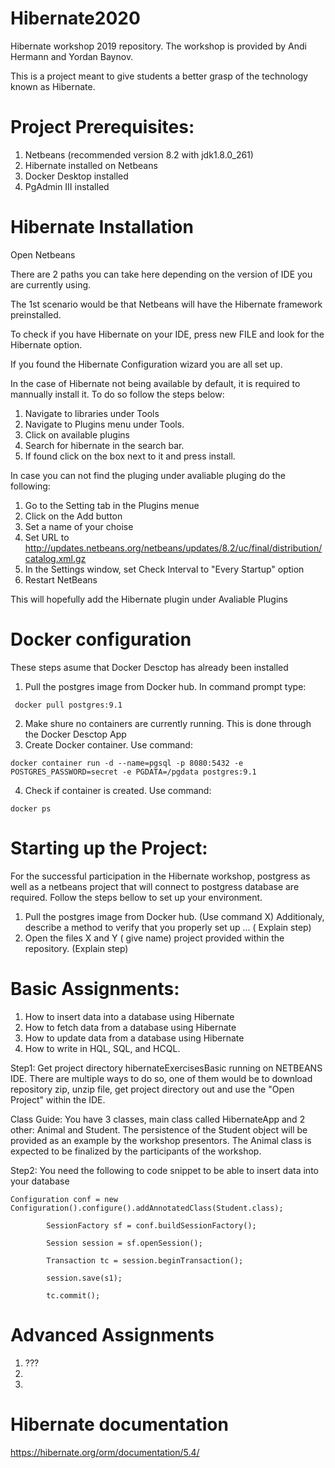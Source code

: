 # Hibernate2020

Hibernate workshop 2019 repository. The workshop is provided by Andi Hermann and Yordan Baynov.

This is a project meant to give students a better grasp of the technology known as Hibernate. 

# Project Prerequisites:
1. Netbeans (recommended version 8.2 with jdk1.8.0_261)
3. Hibernate installed on Netbeans 
4. Docker Desktop installed  
5. PgAdmin III installed 

# Hibernate Installation
Open Netbeans

There are 2 paths you can take here depending on the version of IDE you are currently using.

The 1st scenario would be that Netbeans will have the Hibernate framework preinstalled.

To check if you have Hibernate on your IDE, press new FILE and look for the Hibernate option.

If you found the Hibernate Configuration wizard you are all set up.

In the case of Hibernate not being available by default, it is required to mannually install it.
To do so follow the steps below:

1. Navigate to libraries under Tools 
2. Navigate to Plugins menu under Tools.
3. Click on available plugins
4. Search for hibernate in the search bar. 
5. If found click on the box next to it and press install.

In case you can not find the pluging under avaliable pluging do the following:

1. Go to the Setting tab in the Plugins menue
2. Click on the Add button
3. Set a name of your choise 
4. Set URL to http://updates.netbeans.org/netbeans/updates/8.2/uc/final/distribution/catalog.xml.gz
5. In the Settings window, set Check Interval to "Every Startup" option
6. Restart NetBeans

This will hopefully add the Hibernate plugin under Avaliable Plugins

# Docker configuration
These steps asume that Docker Desctop has already been installed
1. Pull the postgres image from Docker hub. In command prompt type:
```
 docker pull postgres:9.1
```
2. Make shure no containers are currently running. This is done through the Docker Desctop App
3. Create Docker container. Use command:
```
docker container run -d --name=pgsql -p 8080:5432 -e POSTGRES_PASSWORD=secret -e PGDATA=/pgdata postgres:9.1
```
4. Check if container is created. Use command:
```
docker ps
```

# Starting up the Project:
For the successful participation in the Hibernate workshop, postgress as well as a netbeans project that will connect to postgress database are required.
Follow the steps bellow to set up your environment.

1. Pull the postgres image from Docker hub. (Use command X) Additionaly, describe a method to verify that you properly set up ... ( Explain step)
2. Open the files X and Y ( give name)  project provided within the repository. (Explain step)

# Basic Assignments:
1. How to insert data into a database using Hibernate
2. How to fetch data from a database using Hibernate
3. How to update data from a database using Hibernate
4. How to write in HQL, SQL, and HCQL.

Step1: Get project directory hibernateExercisesBasic running on NETBEANS IDE. There are multiple ways to do so, one of them would be to download repository zip, unzip file, get project directory out and use the "Open Project" within the IDE.

Class Guide: You have 3 classes, main class called HibernateApp and 2 other: Animal and Student. The persistence of the Student object will be provided as an example by the workshop presentors. The Animal class is expected to be finalized by the participants of the workshop.

Step2: You need the following to code snippet to be able to insert data into your database
```
Configuration conf = new Configuration().configure().addAnnotatedClass(Student.class);
        
        SessionFactory sf = conf.buildSessionFactory();        
        
        Session session = sf.openSession();
        
        Transaction tc = session.beginTransaction();
        
        session.save(s1);
        
        tc.commit();
```

# Advanced Assignments
1. ???
2.
3.

# Hibernate documentation
https://hibernate.org/orm/documentation/5.4/
